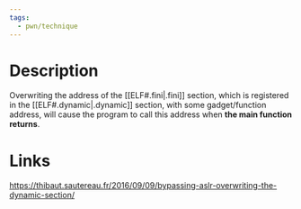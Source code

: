 ```yaml
---
tags:
  - pwn/technique
---
```

# Description
Overwriting the address of the [[ELF#.fini|.fini]] section, which is registered in the [[ELF#.dynamic|.dynamic]] section, with some gadget/function address, will cause the program to call this address when **the main function returns**.
# Links
https://thibaut.sautereau.fr/2016/09/09/bypassing-aslr-overwriting-the-dynamic-section/